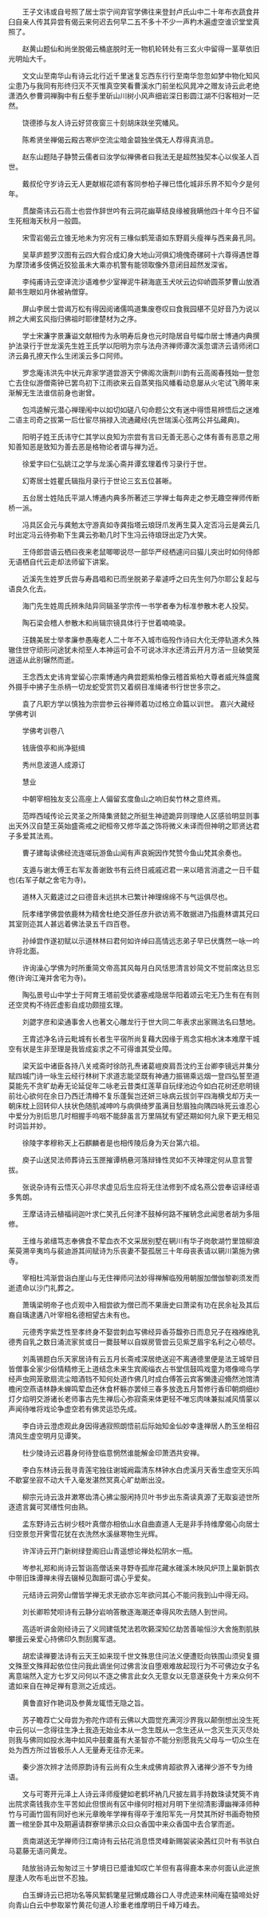 <!-- { "loadSidebar": true } -->
　　王子文讳或自号照了居士崇宁间弃官学佛往来登封卢氏山中二十年布衣蔬食井臼自亲人传其异尝有偈云来何迟去何早二五不多十不少一声杓木遍虚空谁识堂堂真照了。

　　赵黄山题仙和尚坐脱偈云桶底脱时无一物机轮转处有三玄火中留得一茎草依旧光明灿大千。

　　文文山至南华山有诗云北行近千里迷复忘西东行行至南华忽忽如梦中物化知风尘患乃与我同有形终归灭不灭惟真空笑看曹溪水门前坐松风晁冲之赠友诗云此老绝潇洒久参曹洞禅胸中有丘壑手里斫山川树小风声细岩深日影圆江湖不归客相对一茫然。

　　饶德掺与友人诗云好贷夜窗三十刻胡床趺坐究幡风。

　　陈希贤坐禅偈云殿古寒炉空流尘暗金碧独坐偶无人荐得真消息。

　　赵东山题陆子静赞云儒者曰汝学似禅佛者曰我法无是超然独契本心以俟圣人百世。

　　戴叔伦守岁诗云无人更献椒花颂有客同参柏子禅已悟化城非乐界不知今夕是何年。

　　贯酸斋讳云石高士也尝作辞世吟有云洞花幽草结良缘被我瞒他四十年今日不留生死相海天秋月一般圆。

　　宋雪岩偈云立锥无地未为穷况有三椽似鹤笼语如东野肩头瘦禅与西来鼻孔同。

　　吴草庐题罗汉图有云四大假合成幻身大地山河俱幻境傀奇磥砢十六尊得遇世尊为摩顶诸多伎俩近狡狯虽未大乘亦机警有能领取像外意闭目超然发深省。

　　李纯甫诗云空译流沙语难参少室禅泥牛耕海底玉犬吠云边仰峤圆茶梦曹山放酒颠书生眼如月休被衲僧穿。

　　屏山李居士尝谒万松有得因阅诸儒鸣道集废卷叹曰食我园椹不见好音乃为说以辨之大阐玄风指归佛祖时耶律楚材为之序。

　　学士宋濂字景濂谥文献相传为永明寿后身也元时隐居自号幅巾居士博通内典撰护法录行于世龙溪先生姓王氏学以阳明为宗与法舟济禅师谭次溪忽谓济云请师闭口济云鼻孔撩天作么生闭溪云多口阿师。

　　罗念庵讳洪先中状元弃家学道尝游天宁佛阁次唐荆川韵有云高阁春残始一登忽亡去住似游僧斋钟已罢鸟初下江雨欲来云自蒸笑指风幡看动息屡从火宅试飞腾年来渐解无生法谁信前身也谢曾。

　　包鸿逵解元潜心禅理闱中以如切如磋八句命题公文有迷中得悟易辨悟后之迷难二语主司奇之拔第一后仕宦尽捐禄入流通藏经(先世瑞溪心弦两公并弘藏典)。

　　阳明子姓王氏讳守仁其学以良知为宗尝有言曰无善无恶心之体有善有恶意之用知善知恶是致知为善去恶是格物论者谓与禅为近。

　　徐爱字曰仁弘姚江之学与龙溪心斋并谭玄理着传习录行于世。

　　幻寄居士姓瞿氏辑指月录行于世论三玄五位甚晰。

　　五台居士姓陆氏平湖人博通内典多所著述三学禅士每奔走之参无趣空禅师传断桥一派。

　　冯具区会元与龚勉太守游真如寺龚指塔云琅玡爪发再生莫入定否冯云是龚云几时出定冯云待弥勒下生龚云弥勒几时下生冯云待琅玡出定乃大笑。

　　王侍郎尝语云栖曰夜来老鼠唧唧说尽一部华严经栖遽问曰猫儿突出时如何侍郎无语栖自代云走却法师留下讲案。

　　近溪先生姓罗氏尝与寿昌唱和已而坐脱弟子辈遽呼之曰先生何乃尔耶公复起与语良久化去。

　　海门先生姓周氏辨朱陆异同辑圣学宗传一书学者奉为标准参散木老人投契。

　　陶石梁会稽人参散木和尚辑宗镜具体行于世着喃喃录。

　　汪魏美居士举孝廉参愚庵老人二十年不入城市临殁作诗曰大化无停轨道术久殊辙住世守顽形问途犹未彻至人本神运可会不可说冰泮水还清云开月方洁一旦破樊笼逍遥从此别辗然而逝。

　　王念西太史讳肯堂留心宗乘博通内典尝题紫柏像云稽首紫柏大尊者威光殊盛魔外摄手中拂子生杀柄一切龙蛇受赏罚又着纲目准绳诸书行世世多宗之。

　　袁了凡职方学以慎独为宗尝参云谷禅师着功过格立命篇以训世。
嘉兴大藏经　学佛考训


　　学佛考训卷八

　　钱唐俍亭和尚净挺缉

　　秀州息波道人成源订

　　慧业

　　中朝宰相独友支公高座上人偏留玄度鱼山之响旧矣竹林之意终焉。

　　范晔西域传论云灵圣之所降集贤懿之所挺生神迹跪异则理绝人区感验明显则事出天外汉自楚王英始盛斋戒之祀桓帝又修华盖之饰将微义未译而但神明之耶贤达君子多爱其法焉。

　　曹子建每读佛经流连嗟玩游鱼山闻有声哀婉因作梵赞今鱼山梵其余奏也。

　　支遁与谢太傅王右军友善谢致书有云终日戚戚迟君一来以晤言消遣之一日千载也(右军子献之舍宅为寺)。

　　道林入灭戴逵过之曰德音未远拱木已繁计神理绵绵不与气运俱尽也。

　　阮孝绪学佛尝依鹿林为精舍杜绝交游任彦升欲访焉不敢据进乃指鹿林谓其兄曰其室则迩其人甚远着佛法录五千四百卷。

　　孙绰尝作遂初赋以示道林林曰君何如许绰曰高情远志弟子早已伏膺然一咏一吟许将北面。

　　许询澡心学佛为时所重简文帝高其风每月白风恬思清言妙简文不觉前席达旦忘倦(许询江淹并舍宅为寺)。

　　陶弘景号山中学士于阿育王塔前受优婆塞戒隐居华阳着颂云宅无乃生有在有则还空灵构不待匠虚影自成功颇擅玄理。

　　刘勰字彦和梁通事舍人也著文心雕龙行于世大同二年表求出家赐法名曰慧地。

　　王胄述净名诗云毗城有长者生平宿所尚复藉大因缘于焉念实相水沫本难摩干城空有状是生非至理是我皆成妄求之不可得谁其受业障。

　　梁天监中诸臣各持八关戒斋时徐防孔焘诸葛嵦庾肩吾沈约王台卿李镜远并集分赋四城门诗一咏生云经行林树下求道志能坚既有神通力振锡乘远烟一登四弘誓至道莫能先不贪旷劫寿无论延促年二咏老云昔类红莲草自玩绿池边今如白花树还悲明镜前壮心欲何在余日乃西迁清樽不复乐蓬鬓岂还妍三咏病云拔剑平四海横戈却万夫一朝床枕上回转仰人扶状色随肌减呻吟与病俱绮罗虽满目愁眉独向隅四咏死云谁忍心中爱分为别后思几时相握手呜咽不能辞虽言万里隔犹有望还期如何九泉下更无相见时词旨并妙。

　　徐陵字孝穆称天上石麒麟者是也相传陵后身为天台第六祖。

　　庾子山送炅法师葬诗云玉匣摧谭柄悬河落辩锋性灵如不灭神理定何从意言警拔。

　　张说杂诗有云悟灭心非尽求虚见后生应将无住法修到不成名燕公尝奉诏译经语多隽朗。

　　王摩诘诗云植福祠迦叶求仁笑孔丘何津不鼓棹何路不摧辀念此闻思者胡为多阻修。

　　王维与弟缙笃志奉佛食不荤血衣不文采居别墅在辋川有华子岗欹湖竹里馆柳浪茱萸溯辛夷坞与裴迪游其间赋诗为乐丧妻不娶孤居三十年母丧表请以辋川第施为佛寺。

　　宰相杜鸿渐尝诣白崖山与无住禅师问法妙得禅解临殁用朝服加僧伽黎剃须发而逝遗命以沙门礼葬之。

　　萧瑀梁明帝子也贞观中入相尝欲为僧已而不果唐史曰萧梁有功在民余祉及其后裔自瑀逮遘八叶宰相名德相望古未有也。

　　元德秀字紫芝性至孝终身不娶尝刺血写佛经异香芬馥弥日而息兄子在襁褓绝乳德秀自乳之数日涌流家贫或日一爨鼓琴以自娱房管尝云见紫芝眉宇名利之心顿尽。

　　刘禹锡题白乐天家居诗有云五月长斋戒深居绝送迎不离通德里便是法王城举目皆僧事全家少俗情精修无上道结念未来生宾阁缁衣占书堂信鼓鸣戏童为塔像啼鸟学经声虫网笼歌扇流尘暗酒铛不知何处道作佛几时成白傅答云宾客懒逢迎翛然池馆清檐闲空燕语林静未蝉鸣荤血还休食杯觞亦罢倾三春多放逸五月暂修行香印朝炯细纱灯夕焰明交游诸长老师事古先生禅后心弥寂斋来体更轻不唯忘肉味兼拟减风情蒙以声闻待唯将戏论争虚空若有佛灵运恐先成。

　　李白诗云澄虑观此身因得通寂照朗悟前后际始知金仙妙幸逢禅居人酌玉坐相召清风生虚空明月见谭笑。

　　杜少陵诗云迟暮身何待登临意惘然谁能解金印萧洒共安禅。

　　李白东林诗云我寻青莲宅独往谢城阙霜清东林钟水白虎溪月天香生虚空天乐鸣不歇宴坐寂不动大千入毫发湛然冥真心旷劫断出没。

　　柳宗元诗云汲井漱寒齿清心拂尘服闲持贝叶书步出东斋读真源了无取妄迹世所逐遗言冀可冥缮性何由熟。

　　孟东野诗云古树少枝叶真僧亦相依山水自曲直道人无是非手持维摩偈心向居士归空景忽开霁雪花犹在衣洗然水溪昼寒物生光辉。

　　许浑诗云开门新树绿登阁旧山青遥想论禅处松阴水一瓶。

　　岑参礼郑和尚诗云暂诣高僧话来寻野寺孤岸花藏水碓溪木映风炉顶上巢新鹊衣中带旧珠谭禅未得去辍棹见踟蹰可谓心乎爱矣。

　　元结诗云洞旁山僧皆学禅无求无欲亦忘年欲问其心不能问我到山中得无闷。

　　刘长卿聆梵呗诗有云静分岩响答散逐海潮还幸得风吹去随人到世间。

　　高适听讲金刚经诗云了义同建瓴梵法若吹籁深知亿劫苦善喻恒沙大舍施割肌肤攀援云亲爱心持佛印久剽刮魔军退。

　　胡宏读禅要法诗有云天王如来现千世文殊思住问法义便遭贬向铁围山须臾复摄文殊至文殊拜起依位住问我此谪坐何过佛言汝自堕艰难故起现行为不可佛边女子名离意端然入定方七岁又问何以不逐之佛言此女久无意女以无意遂获免十方来众何不遣如来自在神足禅有意测之近成远。

　　黄鲁直好作艳词及参黄龙辄悟无隐之旨。

　　苏子瞻荐亡父母尝为弥陀作颂有云佛以大圆觉充满河沙界我以颠倒想出没生死中云何以一念得往生净土我造无始业本从一念生既从一念生还从一念灭生灭灭尽处则我与佛同如投水海中如风中鼓橐虽有大圣智亦不能分别愿我先父母与一切众生在处为西方所过皆极乐人人无量寿无往亦无来。

　　秦少游次辨才法师原韵诗有云尚有众生未成佛肯超欲界入诸禅少游不专为绮语。

　　文与可寄开元泽上人诗云泽师瘦健如老鹤坏衲几尺披左肩手持数珠读梵筴不肯出院求斋钱我亦生平苦如此但恨尚有区中缘何时相对月明下坐彻清影谭幽禅泽师种竹与可画竹固有同好也米元章晚年学禅有得卒于淮阳军先一月焚其所好书画奇物预置一棺坐卧其中及期遍请群寮举拂示众曰众香国中来众香国中去合掌而逝。

　　贡南湖送无学禅师归江南诗有云拈花消息悟灵峰新赐袈裟染茜红贝叶有书驮白马葛藤无语问黄龙。

　　陆放翁诗云匆匆过三十梦境日已蹙谁知叹亡羊但有喜得鹿本来亦何面认此逆旅屋逢人吹布毛出世不忍独。

　　白玉蝉诗云已把功名等风絮鹤氅星冠懒成趣谷口人寻虎迹来林间庵在猿啼处好向青山白云中参取翠竹黄花句道人珍重老维摩明日千峰万峰去。

